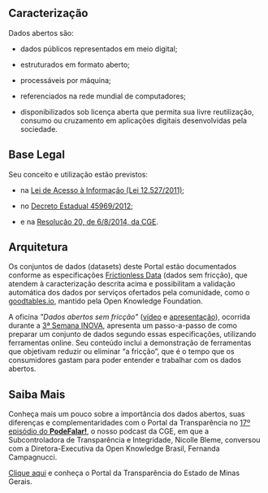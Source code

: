 ## Caracterização

Dados abertos são:

- dados públicos representados em meio digital;

- estruturados em formato aberto;

- processáveis por máquina;

- referenciados na rede mundial de computadores;

- disponibilizados sob licença aberta que permita sua livre reutilização, consumo ou cruzamento em aplicações digitais desenvolvidas pela sociedade.

## Base Legal

Seu conceito e utilização estão previstos:

- na [Lei de Acesso à Informação (Lei 12.527/2011)](http://www.planalto.gov.br/ccivil_03/_ato2011-2014/2011/lei/l12527.htm);

- no [Decreto Estadual 45969/2012](https://www.almg.gov.br/consulte/legislacao/completa/completa.html?tipo=DEC&num=45969&ano=2012);

- e na [Resolução 20, de 6/8/2014, da CGE](http://pesquisalegislativa.mg.gov.br/LegislacaoCompleta.aspx?cod=171158).

## Arquitetura 

Os conjuntos de dados (datasets) deste Portal estão documentados conforme as especificações [Frictionless Data](https://frictionlessdata.io/) (dados sem fricção), que atendem à caracterização descrita acima e possibilitam a validação automática dos dados por serviços ofertados pela comunidade, como o [goodtables.io](https://goodtables.io/), mantido pela Open Knowledge Foundation.

A oficina _"Dados abertos sem fricção"_ ([vídeo](https://www.youtube.com/watch?v=tZ0bmlnqMuY) e [apresentação](https://ead.prodemge.gov.br/pluginfile.php/19736/mod_resource/content/2/Dados%20Abertos%20sem%20friccao-DCTA-CGE.pdf)), ocorrida durante a [3ª Semana INOVA](https://www.inova.mg.gov.br/), apresenta um passo-a-passo de como preparar um conjunto de dados segundo essas especificações, utilizando ferramentas online. Seu conteúdo inclui a demonstração de ferramentas que objetivam reduzir ou eliminar “a fricção”, que é o tempo que os consumidores gastam para poder entender e trabalhar com os dados abertos.

## Saiba Mais

Conheça mais um pouco sobre a importância dos dados abertos, suas diferenças e complementaridades com o Portal da Transparência no [17º episódio do **PodeFalar!**](https://www.youtube.com/watch?v=uFdYbIc_4ws), o nosso podcast da CGE, em que a Subcontroladora de Transparência e Integridade, Nicolle Bleme, conversou com a Diretora-Executiva da Open Knowledge Brasil, Fernanda Campagnucci.

[Clique aqui](http://www.transparencia.mg.gov.br/) e conheça o Portal da Transparência do Estado de Minas Gerais.



